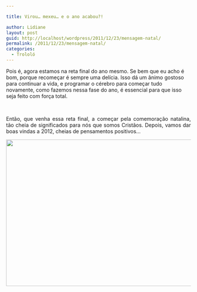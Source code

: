 ```yaml
---

title: Virou… mexeu… e o ano acabou?!

author: Lidiane
layout: post
guid: http://localhost/wordpress/2011/12/23/mensagem-natal/
permalink: /2011/12/23/mensagem-natal/
categories:
  - Trololó
---
```

Pois é, agora estamos na reta final do ano mesmo. Se bem que eu acho é bom, porque recomeçar é sempre uma delícia. Isso dá um ânimo gostoso para continuar a vida, e programar o cérebro para começar tudo novamente, como fazemos nessa fase do ano, é essencial para que isso seja feito com força total.

&nbsp;

<p align="justify">
  Então, que venha essa reta final, a começar pela comemoração natalina, tão cheia de significados para nós que somos Cristãos. Depois, vamos dar boas vindas a 2012, cheias de pensamentos positivos…
</p>

<!--more-->

<p align="center">
  <a href="http://www.trololodemulher.com.br/blog/wp-content/uploads/2011/12/MENSAGEM-DE-NATAL.jpg"><img class="alignnone size-full wp-image-8385" title="MENSAGEM DE NATAL" src="http://www.trololodemulher.com.br/blog/wp-content/uploads/2011/12/MENSAGEM-DE-NATAL.jpg" alt="" width="600" height="400" /></a>
</p>